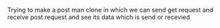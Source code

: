 Trying to make a post man clone in which we can send get request and receive post request and see its data which is send or recevied

